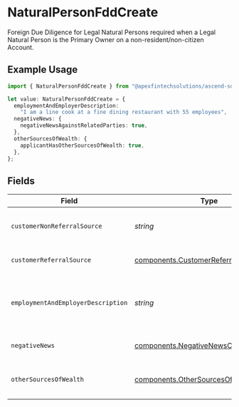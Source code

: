 # NaturalPersonFddCreate

Foreign Due Diligence for Legal Natural Persons required when a Legal Natural Person is the Primary Owner on a non-resident/non-citizen Account.

## Example Usage

```typescript
import { NaturalPersonFddCreate } from "@apexfintechsolutions/ascend-sdk/models/components";

let value: NaturalPersonFddCreate = {
  employmentAndEmployerDescription:
    "I am a line cook at a fine dining restaurant with 55 employees",
  negativeNews: {
    negativeNewsAgainstRelatedParties: true,
  },
  otherSourcesOfWealth: {
    applicantHasOtherSourcesOfWealth: true,
  },
};
```

## Fields

| Field                                                                                              | Type                                                                                               | Required                                                                                           | Description                                                                                        | Example                                                                                            |
| -------------------------------------------------------------------------------------------------- | -------------------------------------------------------------------------------------------------- | -------------------------------------------------------------------------------------------------- | -------------------------------------------------------------------------------------------------- | -------------------------------------------------------------------------------------------------- |
| `customerNonReferralSource`                                                                        | *string*                                                                                           | :heavy_minus_sign:                                                                                 | Customer Non-referral Source                                                                       | Introduced through mobile app                                                                      |
| `customerReferralSource`                                                                           | [components.CustomerReferralSourceCreate](../../models/components/customerreferralsourcecreate.md) | :heavy_minus_sign:                                                                                 | Customer Referral Source                                                                           |                                                                                                    |
| `employmentAndEmployerDescription`                                                                 | *string*                                                                                           | :heavy_check_mark:                                                                                 | The description of the applicant's source of wealth                                                | I am a line cook at a fine dining restaurant with 55 employees                                     |
| `negativeNews`                                                                                     | [components.NegativeNewsCreate](../../models/components/negativenewscreate.md)                     | :heavy_check_mark:                                                                                 | Negative News detail.                                                                              |                                                                                                    |
| `otherSourcesOfWealth`                                                                             | [components.OtherSourcesOfWealthCreate](../../models/components/othersourcesofwealthcreate.md)     | :heavy_check_mark:                                                                                 | Applicant's other source of wealth                                                                 |                                                                                                    |